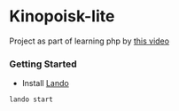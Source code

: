 # Kinopoisk-lite

Project as part of learning php by [this video](https://youtu.be/vAYzrTyUZF8)

### Getting Started

- Install [Lando](https://lando.dev/)

```shell
lando start
```
